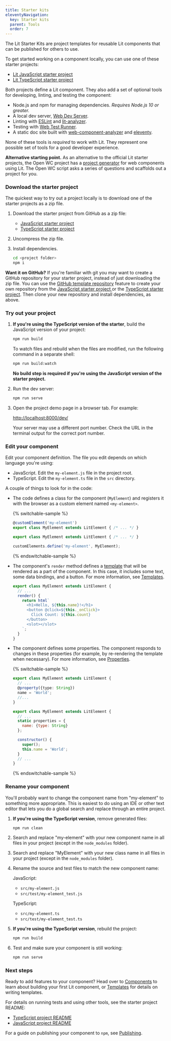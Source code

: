 ```yaml
---
title: Starter kits
eleventyNavigation:
  key: Starter kits
  parent: Tools
  order: 7
---
```


The Lit Starter Kits are project templates for reusable Lit components that can be published for others to use.

To get started working on a component locally, you can use one of these starter projects:

*   [Lit JavaScript starter project ](https://github.com/lit/lit-element-starter-js)
*   [Lit TypeScript starter project](https://github.com/lit/lit-element-starter-ts)

Both projects define a Lit component. They also add a set of optional tools for developing, linting, and testing the component:

*   Node.js and npm for managing dependencies. _Requires Node.js 10 or greater._
*   A local dev server,  [Web Dev Server](https://modern-web.dev/docs/dev-server/overview/).
*   Linting with [ESLint](https://eslint.org/) and [lit-analyzer](https://www.npmjs.com/package/lit-analyzer).
*   Testing with [Web Test Runner](https://modern-web.dev/docs/test-runner/overview/).
*   A static doc site built with [web-component-analyzer](https://www.npmjs.com/package/web-component-analyzer) and [eleventy](https://www.11ty.dev/).

None of these tools is _required_ to work with Lit. They represent one possible set of tools for a good developer experience.

<div class="alert alert-info">

**Alternative starting point.** As an alternative to the official Lit starter projects, the Open WC project has a [project generator](https://open-wc.org/docs/development/generator/) for web components using Lit. The Open WC script asks a series of questions and scaffolds out a project for you.

</div>

### Download the starter project

The quickest way to try out a project locally is to download one of the starter projects as a zip file.

1.  Download the starter project from GitHub as a zip file:

    *   [JavaScript starter project](https://github.com/lit/lit-element-starter-js/archive/main.zip)
    *   [TypeScript starter project](https://github.com/lit/lit-element-starter-ts/archive/main.zip)

1.  Uncompress the zip file.

1.  Install dependencies.

    ```bash
    cd <project folder>
    npm i
    ```

<div class="alert alert-info">

**Want it on GitHub?** If you're familiar with git you may want to create a GitHub repository for your starter project,
instead of just downloading the zip file. You can use the [GitHub template repository](https://help.github.com/en/github/creating-cloning-and-archiving-repositories/creating-a-repository-from-a-template) feature to create your own repository from the [JavaScript starter project ](https://github.com/PolymerLabs/lit-element-starter-js) or the [TypeScript starter project](https://github.com/PolymerLabs/lit-element-starter-ts). Then clone your new repository and install dependencies, as above.

</div>

### Try out your project

1.  **If you're using the TypeScript version of the starter**, build the JavaScript version of your project:

    ```bash
    npm run build
    ```

    To watch files and rebuild when the files are modified, run the following command in a separate shell:

    ```bash
    npm run build:watch
    ```

    **No build step is required if you're using the JavaScript version of the starter project.**

1.  Run the dev server:

    ```bash
    npm run serve
    ```

1.  Open the project demo page in a browser tab. For example:

    [http://localhost:8000/dev/](http://localhost:8000/dev/)

    Your server may use a different port number. Check the URL in the terminal output for the correct port number.


### Edit your component

Edit your component definition. The file you edit depends on which language you're using:

*   JavaScript. Edit the `my-element.js` file in the project root.
*   TypeScript. Edit the `my-element.ts` file in the `src` directory.

A couple of things to look for in the code:

*   The code defines a class for the component (`MyElement`) and registers it with the browser as a custom element named `<my-element>`.

    {% switchable-sample %}

    ```ts
    @customElement('my-element')
    export class MyElement extends LitElement { /* ... */ }
    ```

    ```js
    export class MyElement extends LitElement { /* ... */ }

    customElements.define('my-element', MyElement);
    ```

    {% endswitchable-sample %}


*   The component's `render` method defines a [template](/docs/templates/overview/) that will be rendered as a part of the component. In this case, it includes some text, some data bindings, and a button. For more information, see [Templates](/docs/templates/overview/).

    ```js
    export class MyElement extends LitElement {
      // ...
      render() {
        return html`
          <h1>Hello, ${this.name}!</h1>
          <button @click=${this._onClick}>
            Click Count: ${this.count}
          </button>
          <slot></slot>
        `;
      }
    }
    ```

*   The component defines some properties. The component responds to changes in these properties (for example, by re-rendering the template when necessary). For more information, see [Properties](/docs/components/properties/).

    {% switchable-sample %}

    ```ts
    export class MyElement extends LitElement {
      // ...
      @property({type: String})
      name = 'World';
      //...
    }
    ```

    ```js
    export class MyElement extends LitElement {
      // ...
      static properties = {
        name: {type: String}
      };

      constructor() {
        super();
        this.name = 'World';
      }
      // ...
    }
    ```

    {% endswitchable-sample %}


### Rename your component

You'll probably want to change the component name from "my-element" to something more appropriate. This is easiest to do using an IDE or other text editor that lets you do a global search and replace through an entire project.

1.  **If you're using the TypeScript version**, remove generated files:

    ```bash
    npm run clean
    ```

1.  Search and replace "my-element" with your new component name in all files in your project (except in the `node_modules` folder).
1.  Search and replace "MyElement" with your new class name in all files in your project (except in the `node_modules` folder).
1.  Rename the source and test files to match the new component name:

    JavaScript:

    * `src/my-element.js`
    * `src/test/my-element_test.js`

    TypeScript:

    * `src/my-element.ts`
    * `src/test/my-element_test.ts`

1.  **If you're using the TypeScript version**, rebuild the project:

    ```bash
    npm run build
    ```

1.  Test and make sure your component is still working:

    ```bash
    npm run serve
    ```

### Next steps

Ready to add features to your component? Head over to [Components](/docs/components/overview/) to learn about building your first Lit component, or [Templates](/docs/templates/overview/) for details on writing templates.

For details on running tests and using other tools, see the starter project README:

*   [TypeScript project README](https://github.com/PolymerLabs/lit-element-starter-ts/blob/master/README.md)
*   [JavaScript project README](https://github.com/PolymerLabs/lit-element-starter-js/blob/master/README.md)

For a guide on publishing your component to `npm`, see [Publishing](/docs/tools/publishing/).
